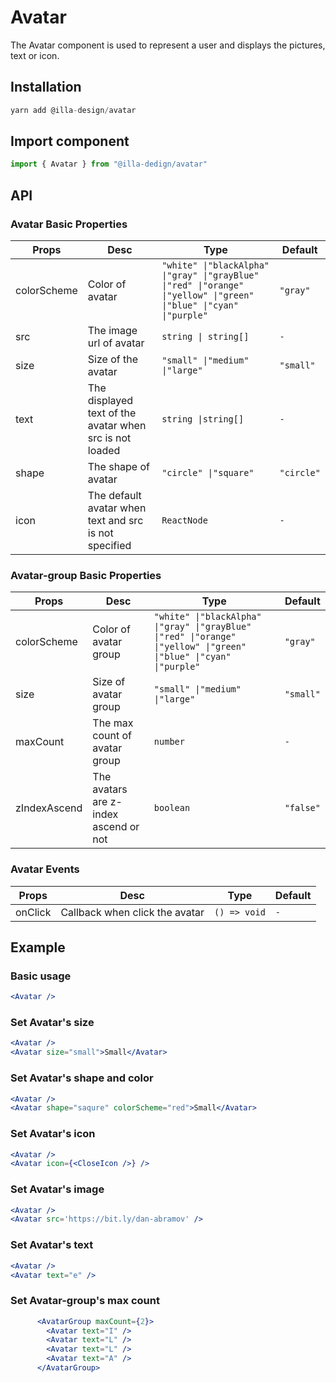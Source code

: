 # Avatar

The Avatar component is used to represent a user and displays the pictures, text or icon.

## Installation

```jsx
yarn add @illa-design/avatar
```

## Import component

```jsx
import { Avatar } from "@illa-dedign/avatar"
```

## API

### Avatar Basic Properties

| Props       | Desc                                                     | Type                                                         | Default    |
| ----------- | -------------------------------------------------------- | ------------------------------------------------------------ | ---------- |
| colorScheme | Color of avatar                                          | `"white" \|"blackAlpha" \|"gray" \|"grayBlue" \|"red" \|"orange" \|"yellow" \|"green" \|"blue" \|"cyan" \|"purple" ` | `"gray"`   |
| src         | The image url of avatar                                  | `string \| string[]`                                         | `-`        |
| size        | Size of the avatar                                       | `"small" \|"medium" \|"large"`                               | `"small"`  |
| text        | The displayed  text of the avatar when src is not loaded | `string \|string[]`                                          | `-`        |
| shape       | The shape of avatar                                      | `"circle" \|"square" `                                       | `"circle"` |
| icon        | The default avatar when text and src is not specified    | `ReactNode`                                                  | `-`        |

### Avatar-group Basic Properties

| Props        | Desc                                  | Type                                                         | Default   |
| ------------ | ------------------------------------- | ------------------------------------------------------------ | --------- |
| colorScheme  | Color of avatar group                 | `"white" \|"blackAlpha" \|"gray" \|"grayBlue" \|"red" \|"orange" \|"yellow" \|"green" \|"blue" \|"cyan" \|"purple" ` | `"gray"`  |
| size         | Size of avatar group                  | `"small" \|"medium" \|"large"`                               | `"small"` |
| maxCount     | The max count of avatar group         | `number `                                                    | `-`       |
| zIndexAscend | The avatars are z-index ascend or not | `boolean`                                                    | `"false"` |



### Avatar Events

| Props   | Desc                           | Type         | Default |
| ------- | ------------------------------ | ------------ | ------- |
| onClick | Callback when click the avatar | `() => void` | `-`     |

## Example

### Basic usage

```jsx
<Avatar />
```

### Set Avatar's size

```jsx
<Avatar />
<Avatar size="small">Small</Avatar>
```

### Set Avatar's shape and color

```jsx
<Avatar />
<Avatar shape="saqure" colorScheme="red">Small</Avatar>

```

### Set Avatar's icon

```jsx
<Avatar />
<Avatar icon={<CloseIcon />} />
```

### Set Avatar's image

```jsx
<Avatar />
<Avatar src='https://bit.ly/dan-abramov' />
```

### Set Avatar's text

```jsx
<Avatar />
<Avatar text="e" />
```

### Set Avatar-group's max count

```jsx
      <AvatarGroup maxCount={2}>
        <Avatar text="I" />
        <Avatar text="L" />
        <Avatar text="L" />
        <Avatar text="A" /> 
      </AvatarGroup>
```

